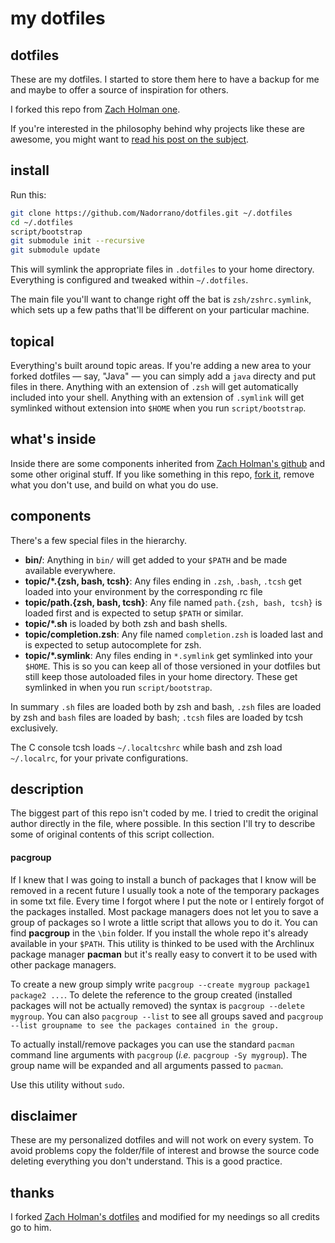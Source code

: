 # my dotfiles

## dotfiles

These are my dotfiles. I started to store them here to have a backup for me and maybe to offer a source of inspiration for others.

I forked this repo from [Zach Holman one](https://github.com/holman/dotfiles).

If you're interested in the philosophy behind why projects like these are
awesome, you might want to [read his post on the
subject](http://zachholman.com/2010/08/dotfiles-are-meant-to-be-forked/).

## install

Run this:

```sh
git clone https://github.com/Nadorrano/dotfiles.git ~/.dotfiles
cd ~/.dotfiles
script/bootstrap
git submodule init --recursive
git submodule update
```

This will symlink the appropriate files in `.dotfiles` to your home directory.
Everything is configured and tweaked within `~/.dotfiles`.

The main file you'll want to change right off the bat is `zsh/zshrc.symlink`,
which sets up a few paths that'll be different on your particular machine.

## topical

Everything's built around topic areas. If you're adding a new area to your
forked dotfiles — say, "Java" — you can simply add a `java` directy and put
files in there. Anything with an extension of `.zsh` will get automatically
included into your shell. Anything with an extension of `.symlink` will get
symlinked without extension into `$HOME` when you run `script/bootstrap`.

## what's inside

Inside there are some components inherited from 
[Zach Holman's github](https://github.com/holman/dotfiles) and some other 
original stuff. If you like something in this repo, 
[fork it](https://github.com/Nadorrano/dotfiles/fork), 
remove what you don't use, and build on what you do use.

## components

There's a few special files in the hierarchy.

- **bin/**: Anything in `bin/` will get added to your `$PATH` and be made
  available everywhere.
- **topic/\*.{zsh, bash, tcsh}**: Any files ending in `.zsh`, `.bash`, `.tcsh` get loaded into your environment by the corresponding rc file
- **topic/path.{zsh, bash, tcsh}**: Any file named `path.{zsh, bash, tcsh}` is loaded first and is expected to setup `$PATH` or similar.
- **topic/\*.sh** is loaded by both zsh and bash shells.
- **topic/completion.zsh**: Any file named `completion.zsh` is loaded
  last and is expected to setup autocomplete for zsh.
- **topic/\*.symlink**: Any files ending in `*.symlink` get symlinked into
  your `$HOME`. This is so you can keep all of those versioned in your dotfiles
  but still keep those autoloaded files in your home directory. These get
  symlinked in when you run `script/bootstrap`.

In summary `.sh` files are loaded both by zsh and bash, `.zsh` files are loaded by zsh and `bash` files are loaded by bash; `.tcsh` files are loaded by tcsh exclusively.

The C console tcsh loads `~/.localtcshrc` while bash and zsh load `~/.localrc`, for your private configurations.

## description

The biggest part of this repo isn't coded by me. I tried to credit the original author directly in the file, where possible.
In this section I'll try to describe some of original contents of this script collection.

#### pacgroup

If I knew that I was going to install a bunch of packages that I know 
will be removed in a recent future I usually took a note of the 
temporary packages in some txt file. Every time I forgot where I put the
note or I entirely forgot of the packages installed. Most package managers
does not let you to save a group of packages so I wrote a little 
script that allows you to do it. You can find **pacgroup** in the `\bin` folder. 
If you install the whole repo it's already available in your `$PATH`.
This utility is thinked to be used with the Archlinux package manager **pacman** 
but it's really easy to convert it to be used with other package managers.


To create a new group simply write `pacgroup --create mygroup package1 package2 ...`.
To delete the reference to the group created (installed packages will not be actually removed) the syntax is `pacgroup --delete mygroup`. 
You can also `pacgroup --list` to see all groups saved and `pacgroup --list groupname to see the packages contained in the group.`

To actually install/remove packages you can use the standard `pacman` command line arguments with `pacgroup` (*i.e.* `pacgroup -Sy mygroup`).
The group name will be expanded and all arguments passed to `pacman`.

Use this utility without `sudo`.

## disclaimer

These are my personalized dotfiles and will not work on every system. To avoid problems copy the folder/file of interest and browse the source code deleting everything you don't understand. This is a good practice. 

## thanks

I forked [Zach Holman's dotfiles](https://github.com/holman/dotfiles) and modified for my needings so all credits go to him.

 
